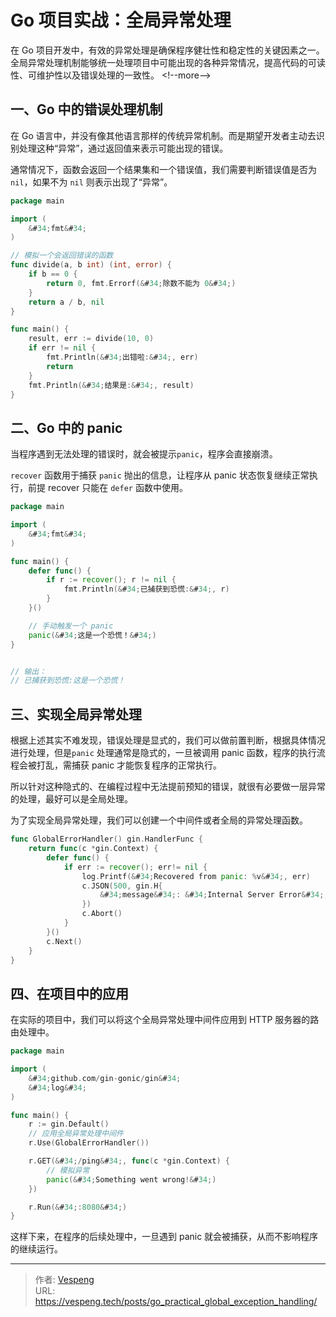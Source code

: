 # Go 项目实战：全局异常处理


在 Go 项目开发中，有效的异常处理是确保程序健壮性和稳定性的关键因素之一。全局异常处理机制能够统一处理项目中可能出现的各种异常情况，提高代码的可读性、可维护性以及错误处理的一致性。
&lt;!--more--&gt;
## 一、Go 中的错误处理机制

在 Go 语言中，并没有像其他语言那样的传统异常机制。而是期望开发者主动去识别处理这种“异常”，通过返回值来表示可能出现的错误。

通常情况下，函数会返回一个结果集和一个错误值，我们需要判断错误值是否为 `nil`，如果不为 `nil` 则表示出现了“异常”。

```go {data-open=true}
package main

import (
    &#34;fmt&#34;
)

// 模拟一个会返回错误的函数
func divide(a, b int) (int, error) {
    if b == 0 {
        return 0, fmt.Errorf(&#34;除数不能为 0&#34;)
    }
    return a / b, nil
}

func main() {
    result, err := divide(10, 0)
    if err != nil {
        fmt.Println(&#34;出错啦:&#34;, err)
        return
    }
    fmt.Println(&#34;结果是:&#34;, result)
}
```

## 二、Go 中的 panic

当程序遇到无法处理的错误时，就会被提示`panic`，程序会直接崩溃。

`recover` 函数用于捕获 `panic` 抛出的信息，让程序从 panic 状态恢复继续正常执行，前提 recover 只能在 `defer` 函数中使用。

```go {data-open=true}
package main

import (
    &#34;fmt&#34;
)

func main() {
    defer func() {
        if r := recover(); r != nil {
            fmt.Println(&#34;已捕获到恐慌:&#34;, r)
        }
    }()

    // 手动触发一个 panic
    panic(&#34;这是一个恐慌！&#34;)
}


// 输出：
// 已捕获到恐慌:这是一个恐慌！
```

## 三、实现全局异常处理

根据上述其实不难发现，错误处理是显式的，我们可以做前置判断，根据具体情况进行处理，但是`panic` 处理通常是隐式的，一旦被调用 panic 函数，程序的执行流程会被打乱，需捕获 panic 才能恢复程序的正常执行。

所以针对这种隐式的、在编程过程中无法提前预知的错误，就很有必要做一层异常的处理，最好可以是全局处理。

为了实现全局异常处理，我们可以创建一个中间件或者全局的异常处理函数。

```go {data-open=true}
func GlobalErrorHandler() gin.HandlerFunc {
    return func(c *gin.Context) {
        defer func() {
            if err := recover(); err!= nil {
                log.Printf(&#34;Recovered from panic: %v&#34;, err)
                c.JSON(500, gin.H{
                    &#34;message&#34;: &#34;Internal Server Error&#34;,
                })
                c.Abort()
            }
        }()
        c.Next()
    }
}
```

## 四、在项目中的应用

在实际的项目中，我们可以将这个全局异常处理中间件应用到 HTTP 服务器的路由处理中。

```go {data-open=true}
package main

import (
    &#34;github.com/gin-gonic/gin&#34;
    &#34;log&#34;
)

func main() {
    r := gin.Default()
    // 应用全局异常处理中间件
    r.Use(GlobalErrorHandler())

    r.GET(&#34;/ping&#34;, func(c *gin.Context) {
        // 模拟异常
        panic(&#34;Something went wrong!&#34;)
    })

    r.Run(&#34;:8080&#34;)
}
```

这样下来，在程序的后续处理中，一旦遇到 panic 就会被捕获，从而不影响程序的继续运行。


---

> 作者: [Vespeng](https://github.com/vespeng/)  
> URL: https://vespeng.tech/posts/go_practical_global_exception_handling/  

